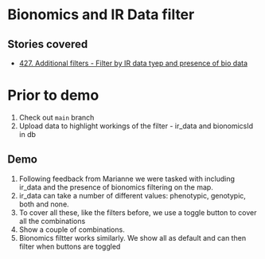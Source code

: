 # Bionomics and IR Data filter

## Stories covered
- [427. Additional filters - Filter by IR data tyep and presence of bio data ](https://github.com/icipe-official/vectoratlas-software-code/issues/427)


# Prior to demo
1. Check out `main` branch
1. Upload data to highlight workings of the filter - ir_data and bionomicsId in db

## Demo
1. Following feedback from Marianne we were tasked with including ir_data and the presence of bionomics filtering on the map.
1. ir_data can take a number of different values: phenotypic, genotypic, both and none.
1. To cover all these, like the filters before, we use a toggle button to cover all the combinations
1. Show a couple of combinations.
1. Bionomics filtter works similarly. We show all as default and can then filter when buttons are toggled


